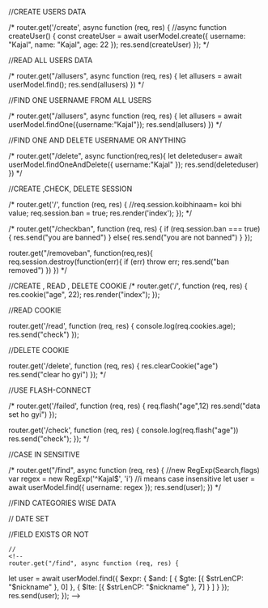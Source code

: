 //CREATE USERS DATA

/*
router.get('/create', async function (req, res) {
  //async function createUser() {
  const createUser = await userModel.create({
    username: "Kajal",
    name: "Kajal",
    age: 22
  });
  res.send(createUser)
});
 */

//READ ALL USERS DATA

/*
 router.get("/allusers", async function (req, res) {
 let allusers = await userModel.find();
 res.send(allusers)
})
 */

//FIND ONE USERNAME FROM ALL USERS

/*
 router.get("/allusers", async function (req, res) {
  let allusers = await userModel.findOne({username:"Kajal"});
  res.send(allusers)
})
 */


//FIND ONE AND DELETE USERNAME OR ANYTHING

/*
 router.get("/delete", async function(req,res){
  let deleteduser= await userModel.findOneAndDelete({
    username:"Kajal"
  });
  res.send(deleteduser)
})
  */


//CREATE ,CHECK, DELETE SESSION

/* router.get('/', function (req, res) {
 //req.session.koibhinaam= koi bhi value;
  req.session.ban = true;
  res.render('index');
}); */


/*
 router.get("/checkban", function (req, res) {
  if (req.session.ban === true) {
    res.send("you are banned")
  }
  else{
    res.send("you are not banned")
  }
});

router.get("/removeban", function(req,res){
  req.session.destroy(function(err){
   if (err) throw err;
    res.send("ban removed")
  })
})
  */


//CREATE , READ , DELETE COOKIE
/*
router.get('/', function (req, res) {
res.cookie("age", 22);
res.render("index");
});

//READ COOKIE

router.get('/read', function (req, res) {
console.log(req.cookies.age);
res.send("check")
});

//DELETE COOKIE

router.get('/delete', function (req, res) {
res.clearCookie("age")
res.send("clear ho gyi")
});
*/


//USE FLASH-CONNECT

/* router.get('/failed', function (req, res) {
  req.flash("age",12)
  res.send("data set ho gyi")
});

router.get('/check', function (req, res) {
  console.log(req.flash("age"))
  res.send("check");
});
 */

//CASE IN SENSITIVE

/* router.get("/find", async function (req, res) {
  //new RegExp(Search,flags)
  var regex = new RegExp('^Kajal$', 'i')   //i means case insensitive
  let user = await userModel.find({ username: regex });
  res.send(user);
})
 */

//FIND CATEGORIES WISE DATA

   <!-- let user = await userModel.find({categories: {$all : ['sweetest','kind']}});
 -->

 // DATE SET
 <!-- 
 var date1=new Date ('yyyy-mm-dd')
  var date1=new Date ('2024-06-20');
  var date2=new Date ('2024-06-25');
    let user =await userModel.find({datecreated: {$gte: date1, $lt: date2}});

   -->

   //FIELD EXISTS OR NOT 
   <!-- 
     let user =await userModel.find({categories:{$exists:true}});
    -->

    //
    <!-- 
    router.get("/find", async function (req, res) {

  let user = await userModel.find({
    $expr: {
      $and: [
        { $gte: [{ $strLenCP: "$nickname" }, 0] },
        { $lte: [{ $strLenCP: "$nickname" }, 7] }
      ]
    }
  });
  res.send(user);
});
     -->
